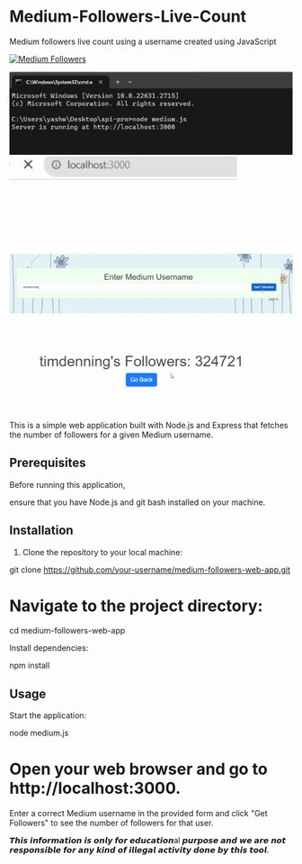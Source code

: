 # Medium-Followers-Live-Count

Medium followers live count using a username created using JavaScript

[![Medium Followers](https://img.shields.io/medium/followers/yashu_krish11?label=Followers&style=social)](https://medium.com/@yashu_krish11)

![Alt text](images/1.png)
![Alt text](images/2.png)
![Alt text](images/3.png)
![Alt text](images/4.png)

This is a simple web application built with Node.js and Express that fetches the number of followers for a given Medium username.

## Prerequisites

Before running this application, 

ensure that you have Node.js and git bash installed on your machine.

## Installation

1. Clone the repository to your local machine:

git clone https://github.com/your-username/medium-followers-web-app.git

 # Navigate to the project directory:

 cd medium-followers-web-app

Install dependencies:

npm install

## Usage

Start the application:

node medium.js

# Open your web browser and go to http://localhost:3000.

Enter a correct Medium username in the provided form and click "Get Followers" to see the number of followers for that user.

𝙏𝙝𝙞𝙨 𝙞𝙣𝙛𝙤𝙧𝙢𝙖𝙩𝙞𝙤𝙣 𝙞𝙨 𝙤𝙣𝙡𝙮 𝙛𝙤𝙧 𝙚𝙙𝙪𝙘𝙖𝙩𝙞𝙤𝙣al 𝙥𝙪𝙧𝙥𝙤𝙨𝙚 𝙖𝙣𝙙 𝙬𝙚 𝙖𝙧𝙚 𝙣𝙤𝙩 𝙧𝙚𝙨𝙥𝙤𝙣𝙨𝙞𝙗𝙡𝙚 𝙛𝙤𝙧 𝙖𝙣𝙮 𝙠𝙞𝙣𝙙 𝙤𝙛 𝙞𝙡𝙡𝙚𝙜𝙖𝙡 𝙖𝙘𝙩𝙞𝙫𝙞𝙩𝙮 𝙙𝙤𝙣𝙚 𝙗𝙮 𝙩𝙝𝙞𝙨 𝙩𝙤𝙤𝙡.
